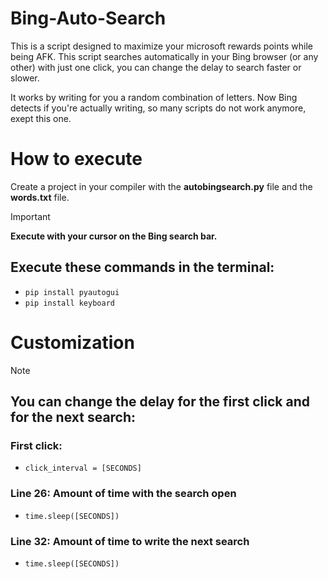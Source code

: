 # Bing-Auto-Search
This is a script designed to maximize your microsoft rewards points while being AFK. This script searches automatically in your Bing browser (or any other) with just one click, you can change the delay to search faster or slower.

It works by writing for you a random combination of letters. Now Bing detects if you're actually writing, so many scripts do not work anymore, exept this one.
# How to execute
Create a project in your compiler with the **autobingsearch.py** file and the **words.txt** file. 
> [!IMPORTANT]
> **Execute with your cursor on the Bing search bar.**
## Execute these commands in the terminal:
- `pip install pyautogui`
- `pip install keyboard`
# Customization
> [!NOTE]
> ## You can change the delay for the first click and for the next search:
> ### First click:
> - `click_interval = [SECONDS]`
> ### Line 26: Amount of time with the search open
> - `time.sleep([SECONDS])`
> ### Line 32: Amount of time to write the next search
> - `time.sleep([SECONDS])`
